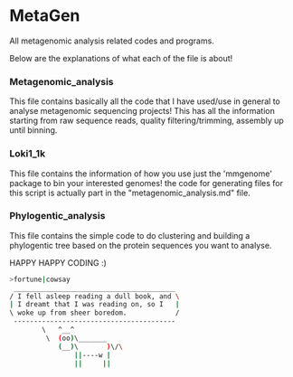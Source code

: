 # MetaGen
All metagenomic analysis related codes and programs.

Below are the explanations of what each of the file is about!

### Metagenomic_analysis

This file contains basically all the code that I have used/use in general to analyse metagenomic sequencing projects! This has all the information starting from raw sequence reads, quality filtering/trimming, assembly up until binning.


### Loki1_1k

This file contains the information of how you use just the 'mmgenome' package to bin your interested genomes! the code for generating files for this script is actually part in the "metagenomic_analysis.md" file.

### Phylogentic_analysis

This file contains the simple code to do clustering and building a phylogentic tree based on the protein sequences you want to analyse.

HAPPY HAPPY CODING :)
```bash
>fortune|cowsay
 ________________________________________
/ I fell asleep reading a dull book, and \
| I dreamt that I was reading on, so I   |
\ woke up from sheer boredom.            /
 ----------------------------------------
        \   ^__^
         \  (oo)\_______
            (__)\       )\/\
                ||----w |
                ||     ||
```
